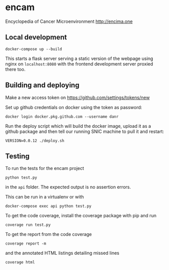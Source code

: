 # encam

Encyclopedia of Cancer Microenvironment http://encima.one

## Local development

```
docker-compose up --build
```

This starts a flask server serving a static version of the webpage using nginx
on `localhost:8080` with the frontend development server proxied there too.


## Building and deploying

Make a new access token on https://github.com/settings/tokens/new

Set up github credentials on docker using the token as password:

```
docker login docker.pkg.github.com --username danr
```

Run the deploy script which will build the docker image, upload it as a
github package and then tell our running SNIC machine to pull it and restart:

```
VERSION=0.0.12 ./deploy.sh
```

## Testing
To run the tests for the encam project
```
python test.py
```
in the `api` folder. The expected output is no assertion errors.

This can be run in a virtualenv or with
```
docker-compose exec api python test.py
```

To get the code coverage, install the coverage package with pip and run
```
coverage run test.py
```
To get the report from the code coverage
```
coverage report -m
```
and the annotated HTML listings detailing missed lines
```
coverage html
```
